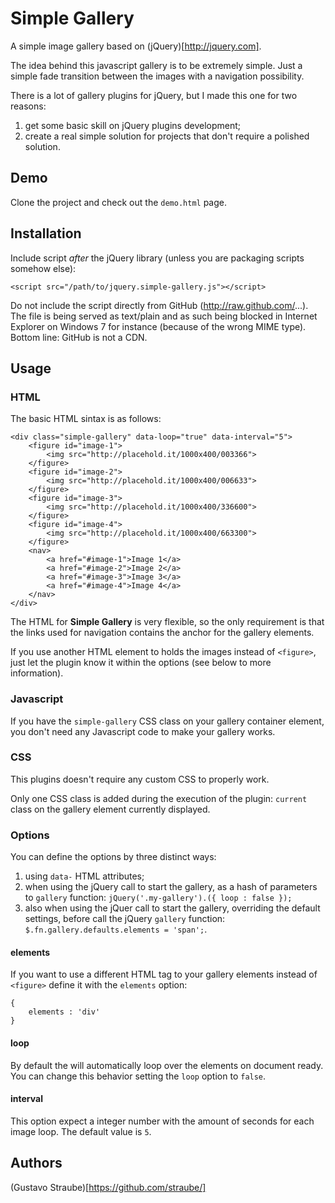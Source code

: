 Simple Gallery
==============

A simple image gallery based on (jQuery)[http://jquery.com].

The idea behind this javascript gallery is to be extremely simple. Just a 
simple fade transition between the images with a navigation possibility.

There is a lot of gallery plugins for jQuery, but I made this one for two 
reasons:

1. get some basic skill on jQuery plugins development;
2. create a real simple solution for projects that don't require a polished 
solution.

Demo
----

Clone the project and check out the `demo.html` page.

Installation
------------

Include script *after* the jQuery library (unless you are packaging scripts 
somehow else):

    <script src="/path/to/jquery.simple-gallery.js"></script>

Do not include the script directly from GitHub (http://raw.github.com/...). The 
file is being served as text/plain and as such being blocked in Internet 
Explorer on Windows 7 for instance (because of the wrong MIME type). Bottom 
line: GitHub is not a CDN.

Usage
-----

### HTML

The basic HTML sintax is as follows:

    <div class="simple-gallery" data-loop="true" data-interval="5">
        <figure id="image-1">
            <img src="http://placehold.it/1000x400/003366">
        </figure>
        <figure id="image-2">
            <img src="http://placehold.it/1000x400/006633">
        </figure>
        <figure id="image-3">
            <img src="http://placehold.it/1000x400/336600">
        </figure>
        <figure id="image-4">
            <img src="http://placehold.it/1000x400/663300">
        </figure>
        <nav>
            <a href="#image-1">Image 1</a>
            <a href="#image-2">Image 2</a>
            <a href="#image-3">Image 3</a>
            <a href="#image-4">Image 4</a>
        </nav>
    </div>

The HTML for **Simple Gallery** is very flexible, so the only requirement is 
that the links used for navigation contains the anchor for the gallery 
elements.

If you use another HTML element to holds the images instead of `<figure>`, just 
let the plugin know it within the options (see below to more information).

### Javascript

If you have the `simple-gallery` CSS class on your gallery container element, 
you don't need any Javascript code to make your gallery works.

### CSS

This plugins doesn't require any custom CSS to properly work.

Only one CSS class is added during the execution of the plugin: `current` class 
on the gallery element currently displayed.

### Options

You can define the options by three distinct ways:

1. using `data-` HTML attributes;
2. when using the jQuery call to start the gallery, as a hash of parameters to 
`gallery` function: `jQuery('.my-gallery').({ loop : false });`
3. also when using the jQuer call to start the gallery, overriding the default 
settings, before call the jQuery `gallery` function: 
`$.fn.gallery.defaults.elements = 'span';`.

#### elements

If you want to use a different HTML tag to your gallery elements instead of 
`<figure>` define it with the `elements` option:

    {
        elements : 'div'
    }

#### loop

By default the will automatically loop over the elements on document ready. You 
can change this behavior setting the `loop` option to `false`.

#### interval

This option expect a integer number with the amount of seconds for each image 
loop. The default value is `5`.

Authors
-------

(Gustavo Straube)[https://github.com/straube/]